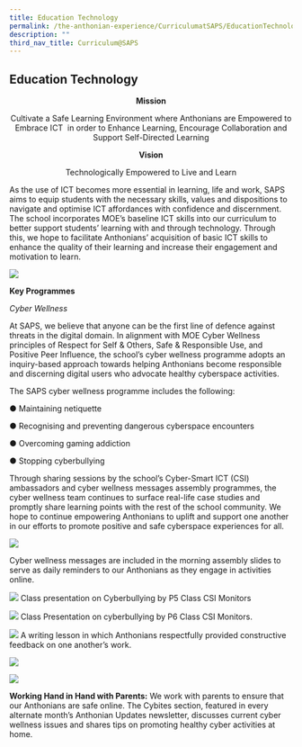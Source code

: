 ```yaml
---
title: Education Technology
permalink: /the-anthonian-experience/CurriculumatSAPS/EducationTechnology/
description: ""
third_nav_title: Curriculum@SAPS
---
```

## Education Technology 

**<center>Mission</center>**

<center>Cultivate a Safe Learning Environment where Anthonians are Empowered to Embrace ICT  in order to Enhance Learning, Encourage Collaboration and Support Self-Directed Learning</center>

**<center>Vision</center>**

<center>Technologically Empowered to Live and Learn</center>

As the use of ICT becomes more essential in learning, life and work, SAPS aims to equip students with the necessary skills, values and dispositions to navigate and optimise ICT affordances with confidence and discernment. The school incorporates MOE’s baseline ICT skills into our curriculum to better support students’ learning with and through technology. Through this, we hope to facilitate Anthonians’ acquisition of basic ICT skills to enhance the quality of their learning and increase their engagement and motivation to learn.

![](/images/educationtech.png)

**Key Programmes**

_Cyber Wellness_

At SAPS, we believe that anyone can be the first line of defence against threats in the digital domain. In alignment with MOE Cyber Wellness principles of Respect for Self & Others, Safe & Responsible Use, and Positive Peer Influence, the school’s cyber wellness programme adopts an inquiry-based approach towards helping Anthonians become responsible and discerning digital users who advocate healthy cyberspace activities. 

  

The SAPS cyber wellness programme includes the following:

● Maintaining netiquette

● Recognising and preventing dangerous cyberspace encounters

● Overcoming gaming addiction

● Stopping cyberbullying

Through sharing sessions by the school’s Cyber-Smart ICT (CSI) ambassadors and cyber wellness messages assembly programmes, the cyber wellness team continues to surface real-life case studies and promptly share learning points with the rest of the school community. We hope to continue empowering Anthonians to uplift and support one another in our efforts to promote positive and safe cyberspace experiences for all.

![](/images/image6.jpg)

Cyber wellness messages are included in the morning assembly slides to serve as daily reminders to our Anthonians as they engage in activities online.

![](/images/image5.jpeg)
Class presentation on Cyberbullying by P5 Class CSI Monitors

![](/images/ict.jpeg)
Class Presentation on cyberbullying by P6 Class CSI Monitors.

![](/images/image7.jpeg)
A writing lesson in which Anthonians respectfully provided constructive feedback on one another’s work.

![](/images/ictawareness.jpg)

![](/images/image3.jpeg)

**Working Hand in Hand with Parents:** We work with parents to ensure that our Anthonians are safe online. The Cybites section, featured in every alternate month’s Anthonian Updates newsletter, discusses current cyber wellness issues and shares tips on promoting healthy cyber activities at home.